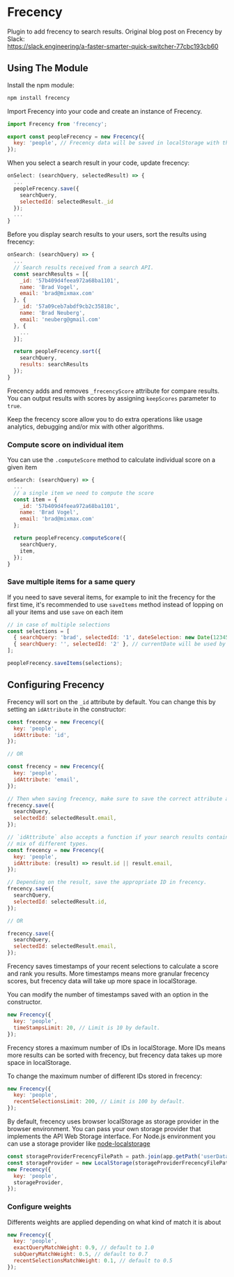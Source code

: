 # Frecency

Plugin to add frecency to search results. Original blog post on Frecency by Slack:<br> https://slack.engineering/a-faster-smarter-quick-switcher-77cbc193cb60

## Using The Module

Install the npm module:

```sh
npm install frecency
```

Import Frecency into your code and create an instance of Frecency.

```js
import Frecency from 'frecency';

export const peopleFrecency = new Frecency({
  key: 'people', // Frecency data will be saved in localStorage with the key: 'frecency_people'.
});
```

When you select a search result in your code, update frecency:

```js
onSelect: (searchQuery, selectedResult) => {
  ...
  peopleFrecency.save({
    searchQuery,
    selectedId: selectedResult._id
  });
  ...
}
```

Before you display search results to your users, sort the results using frecency:

```js
onSearch: (searchQuery) => {
  ...
  // Search results received from a search API.
  const searchResults = [{
    _id: '57b409d4feea972a68ba1101',
    name: 'Brad Vogel',
    email: 'brad@mixmax.com'
  }, {
    _id: '57a09ceb7abdf9cb2c35818c',
    name: 'Brad Neuberg',
    email: 'neuberg@gmail.com'
  }, {
    ...
  }];

  return peopleFrecency.sort({
    searchQuery,
    results: searchResults
  });
}
```

Frecency adds and removes `_frecencyScore` attribute for compare results.
You can output results with scores by assigning `keepScores` parameter to `true`.

Keep the frecency score allow you to do extra operations like usage analytics, debugging
and/or mix with other algorithms.

### Compute score on individual item

You can use the `.computeScore` method to calculate individual score on a given item

```js
onSearch: (searchQuery) => {
  ...
  // a single item we need to compute the score
  const item = {
    _id: '57b409d4feea972a68ba1101',
    name: 'Brad Vogel',
    email: 'brad@mixmax.com'
  };

  return peopleFrecency.computeScore({
    searchQuery,
    item,
  });
}
```

### Save multiple items for a same query

If you need to save several items, for example to init the frecency for the first time, it's recommended to use `saveItems` method instead of lopping on all your items and use `save` on each item

```js
// in case of multiple selections
const selections = [
  { searchQuery: 'brad', selectedId: '1', dateSelection: new Date(12345) },
  { searchQuery: '', selectedId: '2' }, // currentDate will be used by default
];

peopleFrecency.saveItems(selections);
```

## Configuring Frecency

Frecency will sort on the `_id` attribute by default. You can change this by setting an
`idAttribute` in the constructor:

```js
const frecency = new Frecency({
  key: 'people',
  idAttribute: 'id',
});

// OR

const frecency = new Frecency({
  key: 'people',
  idAttribute: 'email',
});

// Then when saving frecency, make sure to save the correct attribute as the selectedId.
frecency.save({
  searchQuery,
  selectedId: selectedResult.email,
});

// `idAttribute` also accepts a function if your search results contain a
// mix of different types.
const frecency = new Frecency({
  key: 'people',
  idAttribute: (result) => result.id || result.email,
});

// Depending on the result, save the appropriate ID in frecency.
frecency.save({
  searchQuery,
  selectedId: selectedResult.id,
});

// OR

frecency.save({
  searchQuery,
  selectedId: selectedResult.email,
});
```

Frecency saves timestamps of your recent selections to calculate a score and rank you results.
More timestamps means more granular frecency scores, but frecency data will take up more
space in localStorage.

You can modify the number of timestamps saved with an option in the constructor.

```js
new Frecency({
  key: 'people',
  timeStampsLimit: 20, // Limit is 10 by default.
});
```

Frecency stores a maximum number of IDs in localStorage. More IDs means more results
can be sorted with frecency, but frecency data takes up more space in localStorage.

To change the maximum number of different IDs stored in frecency:

```js
new Frecency({
  key: 'people',
  recentSelectionsLimit: 200, // Limit is 100 by default.
});
```

By default, frecency uses browser localStorage as storage provider in the browser environment.
You can pass your own storage provider that implements the API Web Storage interface.
For Node.js environment you can use a storage provider like [node-localstorage](https://github.com/lmaccherone/node-localstorage)

```js
const storageProviderFrecencyFilePath = path.join(app.getPath('userData'), 'frecency');
const storageProvider = new LocalStorage(storageProviderFrecencyFilePath);
new Frecency({
  key: 'people',
  storageProvider,
});
```

### Configure weights

Differents weights are applied depending on what kind of match it is about

```js
new Frecency({
  key: 'people',
  exactQueryMatchWeight: 0.9, // default to 1.0
  subQueryMatchWeight: 0.5, // default to 0.7
  recentSelectionsMatchWeight: 0.1, // default to 0.5
});
```
